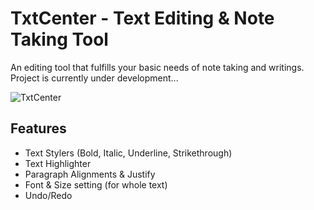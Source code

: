 # TxtCenter - Text Editing & Note Taking Tool
An editing tool that fulfills your basic needs of note taking and writings.
Project is currently under development...

![TxtCenter](github.com/truhingu/TxtCenter/blob/main/src/img/TxtCenter.png)

## Features
* Text Stylers (Bold, Italic, Underline, Strikethrough)
* Text Highlighter
* Paragraph Alignments & Justify
* Font & Size setting (for whole text)
* Undo/Redo